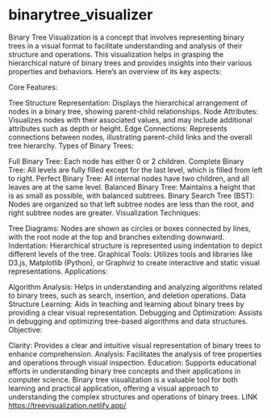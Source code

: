 # binarytree_visualizer

Binary Tree Visualization is a concept that involves representing binary trees in a visual format to facilitate understanding and analysis of their structure and operations. This visualization helps in grasping the hierarchical nature of binary trees and provides insights into their various properties and behaviors. Here’s an overview of its key aspects:

Core Features:

Tree Structure Representation: Displays the hierarchical arrangement of nodes in a binary tree, showing parent-child relationships.
Node Attributes: Visualizes nodes with their associated values, and may include additional attributes such as depth or height.
Edge Connections: Represents connections between nodes, illustrating parent-child links and the overall tree hierarchy.
Types of Binary Trees:

Full Binary Tree: Each node has either 0 or 2 children.
Complete Binary Tree: All levels are fully filled except for the last level, which is filled from left to right.
Perfect Binary Tree: All internal nodes have two children, and all leaves are at the same level.
Balanced Binary Tree: Maintains a height that is as small as possible, with balanced subtrees.
Binary Search Tree (BST): Nodes are organized so that left subtree nodes are less than the root, and right subtree nodes are greater.
Visualization Techniques:

Tree Diagrams: Nodes are shown as circles or boxes connected by lines, with the root node at the top and branches extending downward.
Indentation: Hierarchical structure is represented using indentation to depict different levels of the tree.
Graphical Tools: Utilizes tools and libraries like D3.js, Matplotlib (Python), or Graphviz to create interactive and static visual representations.
Applications:

Algorithm Analysis: Helps in understanding and analyzing algorithms related to binary trees, such as search, insertion, and deletion operations.
Data Structure Learning: Aids in teaching and learning about binary trees by providing a clear visual representation.
Debugging and Optimization: Assists in debugging and optimizing tree-based algorithms and data structures.
Objective:

Clarity: Provides a clear and intuitive visual representation of binary trees to enhance comprehension.
Analysis: Facilitates the analysis of tree properties and operations through visual inspection.
Education: Supports educational efforts in understanding binary tree concepts and their applications in computer science.
Binary tree visualization is a valuable tool for both learning and practical application, offering a visual approach to understanding the complex structures and operations of binary trees. LINK https://treevisualization.netlify.app/
